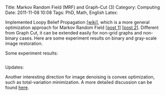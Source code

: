 Title: Markov Random Field (MRF) and Graph-Cut (3)
Category: Computing
Date: 2011-11-08 10:08
Tags: PhD, Math, English
Latex:

<style>.centered { max-width: 400px; display: block; margin-left: auto; margin-right: auto } </style>

Implemented Loopy Belief Propagation [[wiki]](http://en.wikipedia.org/wiki/Belief_propagation), which is a more general optimization approach for Markov Random Field [[post 1]](https://grapeot.me/markov-random-field-mrf-and-graph-cut-1.html) [[post 2]](https://grapeot.me/markov-random-field-mrf-and-graph-cut-2.html).
Different from Graph Cut, it can be extended easily for non-grid graphs and non-binary cases. Here are some experiment results on binary and gray-scale image restoration.

Some experiment results:

<img class="centered" src="/images/mrf_noisy_small.jpg" alt="" />

<img class="centered" src="/images/mrf_lbp_result.jpg" alt="" />

<img class="centered" src="/images/mrf_penguin.png" alt="" />

<img class="centered" src="/images/mrf_penguin_lbp.png" alt="" />

Updates:

Another interesting direction for image denoising is convex optimization, such as total-variation minimization.
A more detailed discussion can be found [here](/thoughts-about-convex-optimization.html).
